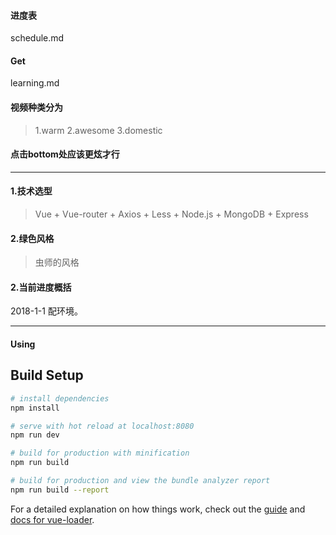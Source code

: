 #### 进度表
schedule.md
#### Get
learning.md

#### 视频种类分为
> 1.warm
2.awesome
3.domestic

#### 点击bottom处应该更炫才行

* * *


#### 1.技术选型
> Vue + Vue-router + Axios + Less + Node.js + MongoDB + Express
#### 2.绿色风格
> 虫师的风格
#### 2.当前进度概括
2018-1-1 配环境。





* * *



#### Using

## Build Setup

``` bash
# install dependencies
npm install

# serve with hot reload at localhost:8080
npm run dev

# build for production with minification
npm run build

# build for production and view the bundle analyzer report
npm run build --report
```

For a detailed explanation on how things work, check out the [guide](http://vuejs-templates.github.io/webpack/) and [docs for vue-loader](http://vuejs.github.io/vue-loader).
